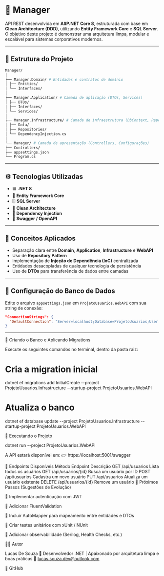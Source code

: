 # 🚀 Manager

API REST desenvolvida em **ASP.NET Core 8**, estruturada com base em **Clean Architecture (DDD)**, utilizando **Entity Framework Core** e **SQL Server**.  
O objetivo deste projeto é demonstrar uma arquitetura limpa, modular e escalável para sistemas corporativos modernos.

---

## 🧱 Estrutura do Projeto
``` bash
Manager/
│
├── Manager.Domain/ # Entidades e contratos de domínio
│ ├── Entities/
│ └── Interfaces/
│
├── Manager.Application/ # Camada de aplicação (DTOs, Services)
│ ├── DTOs/
│ ├── Interfaces/
│ └── Services/
│
├── Manager.Infrastructure/ # Camada de infraestrutura (DbContext, Repositórios)
│ ├── Data/
│ ├── Repositories/
│ └── DependencyInjection.cs
│
└── Manager/ # Camada de apresentação (Controllers, Configurações)
├── Controllers/
├── appsettings.json
└── Program.cs

```

---

## ⚙️ Tecnologias Utilizadas

- 🟦 **.NET 8**
- 🧠 **Entity Framework Core**
- 🗄️ **SQL Server**
- 🧩 **Clean Architecture**
- 🧰 **Dependency Injection**
- 📜 **Swagger / OpenAPI**

---

## 🧠 Conceitos Aplicados

- Separação clara entre **Domain**, **Application**, **Infrastructure** e **WebAPI**
- Uso de **Repository Pattern**
- Implementação de **Injeção de Dependência (IoC)** centralizada
- Entidades desacopladas de qualquer tecnologia de persistência
- Uso de **DTOs** para transferência de dados entre camadas

---

## 💾 Configuração do Banco de Dados

Edite o arquivo `appsettings.json` em `ProjetoUsuarios.WebAPI` com sua string de conexão:

```json
"ConnectionStrings": {
  "DefaultConnection": "Server=localhost;Database=ProjetoUsuarios;User Id=sa;Password=1234as;TrustServerCertificate=True;"
}

```

---

🧩 Criando o Banco e Aplicando Migrations

Execute os seguintes comandos no terminal, dentro da pasta raiz:

# Cria a migration inicial
dotnet ef migrations add InitialCreate --project ProjetoUsuarios.Infrastructure --startup-project ProjetoUsuarios.WebAPI

# Atualiza o banco
dotnet ef database update --project ProjetoUsuarios.Infrastructure --startup-project ProjetoUsuarios.WebAPI

🚀 Executando o Projeto

dotnet run --project ProjetoUsuarios.WebAPI


A API estará disponível em:
👉 https://localhost:5001/swagger

🧩 Endpoints Disponíveis
Método	Endpoint	Descrição
GET	/api/usuarios	Lista todos os usuários
GET	/api/usuarios/{id}	Busca um usuário por ID
POST	/api/usuarios	Cadastra um novo usuário
PUT	/api/usuarios	Atualiza um usuário existente
DELETE	/api/usuarios/{id}	Remove um usuário
🧠 Próximos Passos (Sugestões de Evolução)

🔐 Implementar autenticação com JWT

🧾 Adicionar FluentValidation

🔄 Incluir AutoMapper para mapeamento entre entidades e DTOs

🧪 Criar testes unitários com xUnit / NUnit

🧰 Adicionar observabilidade (Serilog, Health Checks, etc.)

👨‍💻 Autor

Lucas De Souza
💼 Desenvolvedor .NET | Apaixonado por arquitetura limpa e boas práticas
📧 lucas.souza.dev@outlook.com

🐙 GitHub